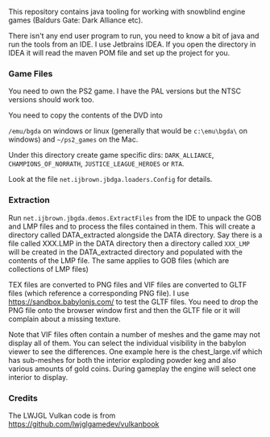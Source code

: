 This repository contains java tooling for working with snowblind engine games (Baldurs Gate: Dark Alliance etc).

There isn't any end user program to run, you need to know a bit of java and run the tools from an IDE.
I use Jetbrains IDEA. If you open the directory in IDEA it will read the maven POM file and set up the project for you.

### Game Files

You need to own the PS2 game. I have the PAL versions but the NTSC versions should work too.

You need to copy the contents of the DVD into

`/emu/bgda` on windows or linux (generally that would be `c:\emu\bgda\` on windows) and `~/ps2_games` on the Mac.

Under this directory create game specific dirs:
`DARK_ALLIANCE`, `CHAMPIONS_OF_NORRATH`, `JUSTICE_LEAGUE_HEROES` or `RTA`.

Look at the file `net.ijbrown.jbdga.loaders.Config` for details.

### Extraction

Run `net.ijbrown.jbgda.demos.ExtractFiles` from the IDE to unpack the GOB and LMP files and
to process the files contained in them.
This will create a directory called DATA_extracted alongside the DATA directory.
Say there is a file called XXX.LMP in the DATA directory then a directory called `XXX_LMP` will be
created in the DATA_extracted directory and populated with the contents of the LMP file.
The same applies to GOB files (which are collections of LMP files)

TEX files are converted to PNG files and VIF files are converted to GLTF files (which reference a corresponding PNG file).
I use https://sandbox.babylonjs.com/ to test the GLTF files. You need to drop the PNG file onto the browser window first
and then the GLTF file or it will complain about a missing texture.

Note that VIF files often contain a number of meshes and the game may not display all of them. You can select the
individual visibility in the babylon viewer to see the differences. One example here is the chest_large.vif which
has sub-meshes for both the interior exploding powder keg and also various amounts of gold coins. During gameplay the
engine will select one interior to display.

### Credits

The LWJGL Vulkan code is from https://github.com/lwjglgamedev/vulkanbook

